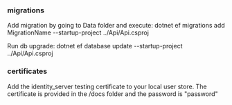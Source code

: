 ### migrations
Add migration by going to Data folder and execute:
dotnet ef migrations add MigrationName --startup-project ../Api/Api.csproj

Run db upgrade:
dotnet ef database update --startup-project ../Api/Api.csproj


### certificates
Add the identity_server testing certificate to your local user store. The certificate is provided in the /docs folder
and the password is "password"